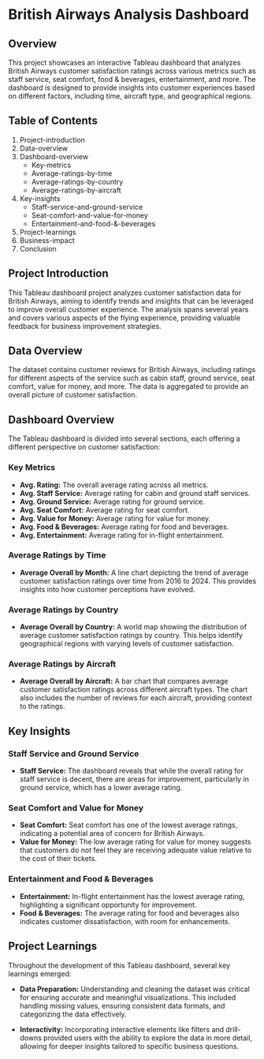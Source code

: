 # British Airways Analysis Dashboard

## Overview

This project showcases an interactive Tableau dashboard that analyzes British Airways customer satisfaction ratings across various metrics such as staff service, seat comfort, food & beverages, entertainment, and more. The dashboard is designed to provide insights into customer experiences based on different factors, including time, aircraft type, and geographical regions.

## Table of Contents

1. Project-introduction
2. Data-overview
3. Dashboard-overview
   - Key-metrics
   - Average-ratings-by-time
   - Average-ratings-by-country
   - Average-ratings-by-aircraft
4. Key-insights
   - Staff-service-and-ground-service
   - Seat-comfort-and-value-for-money
   - Entertainment-and-food-&-beverages
5. Project-learnings
6. Business-impact
7. Conclusion

## Project Introduction

This Tableau dashboard project analyzes customer satisfaction data for British Airways, aiming to identify trends and insights that can be leveraged to improve overall customer experience. The analysis spans several years and covers various aspects of the flying experience, providing valuable feedback for business improvement strategies.

## Data Overview

The dataset contains customer reviews for British Airways, including ratings for different aspects of the service such as cabin staff, ground service, seat comfort, value for money, and more. The data is aggregated to provide an overall picture of customer satisfaction.

## Dashboard Overview

The Tableau dashboard is divided into several sections, each offering a different perspective on customer satisfaction:

### Key Metrics

- **Avg. Rating:** The overall average rating across all metrics.
- **Avg. Staff Service:** Average rating for cabin and ground staff services.
- **Avg. Ground Service:** Average rating for ground service.
- **Avg. Seat Comfort:** Average rating for seat comfort.
- **Avg. Value for Money:** Average rating for value for money.
- **Avg. Food & Beverages:** Average rating for food and beverages.
- **Avg. Entertainment:** Average rating for in-flight entertainment.

### Average Ratings by Time

- **Average Overall by Month:** A line chart depicting the trend of average customer satisfaction ratings over time from 2016 to 2024. This provides insights into how customer perceptions have evolved.

### Average Ratings by Country

- **Average Overall by Country:** A world map showing the distribution of average customer satisfaction ratings by country. This helps identify geographical regions with varying levels of customer satisfaction.

### Average Ratings by Aircraft

- **Average Overall by Aircraft:** A bar chart that compares average customer satisfaction ratings across different aircraft types. The chart also includes the number of reviews for each aircraft, providing context to the ratings.

## Key Insights

### Staff Service and Ground Service

- **Staff Service:** The dashboard reveals that while the overall rating for staff service is decent, there are areas for improvement, particularly in ground service, which has a lower average rating.
  
### Seat Comfort and Value for Money

- **Seat Comfort:** Seat comfort has one of the lowest average ratings, indicating a potential area of concern for British Airways.
- **Value for Money:** The low average rating for value for money suggests that customers do not feel they are receiving adequate value relative to the cost of their tickets.

### Entertainment and Food & Beverages

- **Entertainment:** In-flight entertainment has the lowest average rating, highlighting a significant opportunity for improvement.
- **Food & Beverages:** The average rating for food and beverages also indicates customer dissatisfaction, with room for enhancements.

## Project Learnings

Throughout the development of this Tableau dashboard, several key learnings emerged:

- **Data Preparation:** Understanding and cleaning the dataset was critical for ensuring accurate and meaningful visualizations. This included handling missing values, ensuring consistent data formats, and categorizing the data effectively.
  
- **Interactivity:** Incorporating interactive elements like filters and drill-downs provided users with the ability to explore the data in more detail, allowing for deeper insights tailored to specific business questions.



